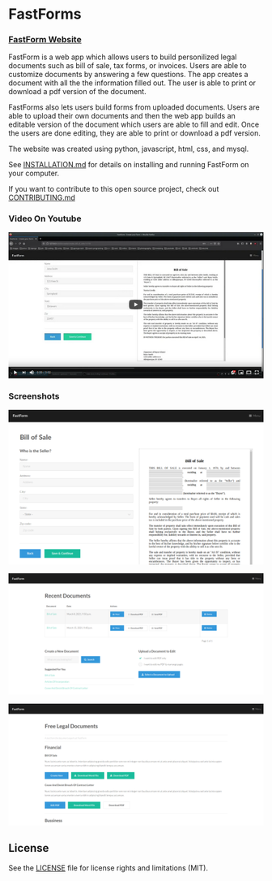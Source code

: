 # FastForms

### [FastForm Website](https://fastform.herokuapp.com/)   

FastForm is a web app which allows users to build personilized legal documents such as bill of sale, tax forms, or invoices. Users are able to customize documents by answering a few questions. The app creates a document with all the the information filled out. The user is able to print or download a pdf version of the document.   
 
FastForms also lets users build forms from uploaded documents. Users are able to upload their own documents and then the web app builds an editable version of the document which users are able to fill and edit. Once the users are done editing, they are able to print or download a pdf version.   

The website was created using python, javascript, html, css, and mysql.   

See [INSTALLATION.md](INSTALLATION.md) for details on installing and running FastForm on your computer.    

If you want to contribute to this open source project, check out [CONTRIBUTING.md](CONTRIBUTING.md)    

### Video On Youtube

[![FastForm](thumbnail.png)](https://www.youtube.com/watch?v=LxlcR74XAFE)    

### Screenshots

[![alt text](screenshot.png)](#)   

[![alt text](screenshot2.png)](#)   

[![alt text](screenshot3.png)](#)   

## License

See the [LICENSE](LICENSE.md) file for license rights and limitations (MIT).    


